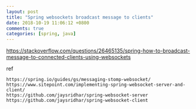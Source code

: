 ```yaml
---
layout: post
title: "Spring websockets broadcast message to clients"
date: 2018-10-19 11:06:12 +0800
comments: true
categories: [spring, java]
---
```


https://stackoverflow.com/questions/26465135/spring-how-to-broadcast-message-to-connected-clients-using-websockets


ref
```
https://spring.io/guides/gs/messaging-stomp-websocket/
https://www.sitepoint.com/implementing-spring-websocket-server-and-client/
https://github.com/jaysridhar/spring-websocket-server
https://github.com/jaysridhar/spring-websocket-client
```
